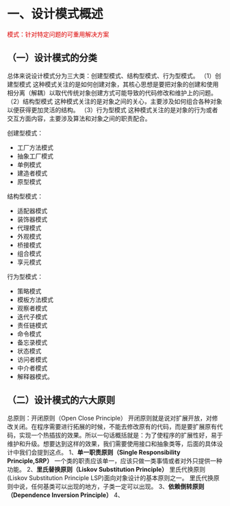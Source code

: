 # 一、设计模式概述

<font color="#dd0000">模式：针对特定问题的可重用解决方案</font>

## （一）设计模式的分类

总体来说设计模式分为三大类：创建型模式、结构型模式、行为型模式。
（1）创建型模式
这种模式关注的是如何创建对象，其核心思想是要把对象的创建和使用相分离（解耦）以取代传统对象创建方式可能导致的代码修改和维护上的问题。
（2）结构型模式
这种模式关注的是对象之间的关心，主要涉及如何组合各种对象以便获得更加灵活的结构。
（3）行为型模式
这种模式关注的是对象的行为或者交互方面内容，主要涉及算法和对象之间的职责配合。

创建型模式：

+ 工厂方法模式
+ 抽象工厂模式
+ 单例模式
+ 建造者模式
+ 原型模式

结构型模式：

+ 适配器模式
+ 装饰器模式
+ 代理模式
+ 外观模式
+ 桥接模式
+ 组合模式
+ 享元模式

行为型模式：

+ 策略模式
+ 模板方法模式
+ 观察者模式
+ 迭代子模式
+ 责任链模式
+ 命令模式
+ 备忘录模式
+ 状态模式
+ 访问者模式
+ 中介者模式
+ 解释器模式。

## （二）设计模式的六大原则

总原则：开闭原则（Open Close Principle）
开闭原则就是说对扩展开放，对修改关闭。在程序需要进行拓展的时候，不能去修改原有的代码，而是要扩展原有代码，实现一个热插拔的效果。所以一句话概括就是：为了使程序的扩展性好，易于维护和升级。想要达到这样的效果，我们需要使用接口和抽象类等，后面的具体设计中我们会提到这点。
1、**单一职责原则（Single Responsibility Principle,SRP）**
一个类的职责应该单一，应该只做一类事情或者对外只提供一种功能。
2、**里氏替换原则（Liskov Substitution Principle）**
里氏代换原则(Liskov Substitution Principle LSP)面向对象设计的基本原则之一。 里氏代换原则中说，任何基类可以出现的地方，子类一定可以出现。
3、**依赖倒转原则（Dependence Inversion Principle）**
4、
